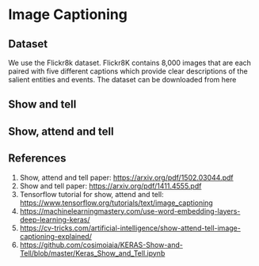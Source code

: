 # Image Captioning

## Dataset
We use the Flickr8k dataset. Flickr8K contains 8,000 images that are each paired with five different captions which provide clear descriptions of the salient entities and events. The dataset can be downloaded from here


## Show and tell


## Show, attend and tell


## References
1. Show, attend and tell paper: https://arxiv.org/pdf/1502.03044.pdf
2. Show and tell paper: https://arxiv.org/pdf/1411.4555.pdf
3. Tensorflow tutorial for show, attend and tell: https://www.tensorflow.org/tutorials/text/image_captioning
4. https://machinelearningmastery.com/use-word-embedding-layers-deep-learning-keras/
5. https://cv-tricks.com/artificial-intelligence/show-attend-tell-image-captioning-explained/
6. https://github.com/cosimoiaia/KERAS-Show-and-Tell/blob/master/Keras_Show_and_Tell.ipynb
